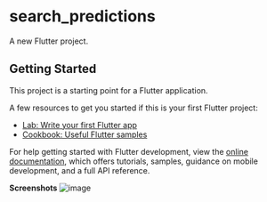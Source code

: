 # search_predictions

A new Flutter project.

## Getting Started

This project is a starting point for a Flutter application.

A few resources to get you started if this is your first Flutter project:

- [Lab: Write your first Flutter app](https://docs.flutter.dev/get-started/codelab)
- [Cookbook: Useful Flutter samples](https://docs.flutter.dev/cookbook)

For help getting started with Flutter development, view the
[online documentation](https://docs.flutter.dev/), which offers tutorials,
samples, guidance on mobile development, and a full API reference.

**Screenshots**
![image](https://github.com/karabomatabane/search_predictions/assets/83251573/c33d0768-7ec9-4bfd-90e7-40377200b1b0)

